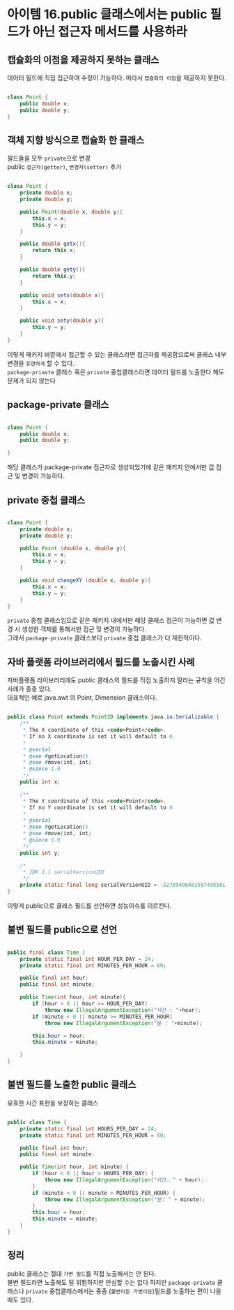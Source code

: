 # 아이템 16.public 클래스에서는 public 필드가 아닌 접근자 메서드를 사용하라

## 캡슐화의 이점을 제공하지 못하는 클래스
데이터 필드에 직접 접근하여 수정이 가능하다. 따라서 `캡슐화의 이점`을 제공하지 못한다.

```java 

class Point {
    public double x;
    public double y;
}

```

## 객체 지향 방식으로 캡슐화 한 클래스
필드들을 모두 `private`으로 변경<br/>
public `접근자(getter)`, `변경자(setter)` 추가

```java

class Point {
    private double x;
    private double y;

    public Point(double x, double y){
        this.x = x;
        this.y = y;
    }

    public double getx(){
        return this.x;
    }

    public double gety(){
        return this.y;
    }

    public void setx(double x){
        this.x = x;
    }

    public void sety(double y){
        this.y = y;
    }
}

```
이렇게 패키지 바깥에서 접근할 수 있는 클래스라면 접근자를 제공함으로써 클래스 내부 변경을 `유연하게` 할 수 있다.<br/>
`package-priavte` 클래스 혹은 `private` 중첩클래스라면 데이터 필드를 노출한다 해도 문제가 되지 않는다<br/>

## package-private 클래스

```java

class Point {
    public double x;
    public double y;

}

```
해당 클래스가 package-private 접근자로 생성되었기에 같은 패키지 안에서만 값 접근 및 변경이 가능하다.<br/>

## private 중첩 클래스

```java

class Point {
    private double x;
    private double y;

    public Point (double x, double y){
        this.x = x;
        this.y = y;
    }

    public void changeXY (double x, double y){
        this.x = x;
        this.y = y;
    }
}

```
`private` 중첩 클래스임으로 같은 패키지 내에서만 해당 클래스 접근이 가능하면 값 변경 시 생성한 객체를 통해서만 접근 및 변경이 가능하다.<br/>
그래서 `package-private` 클래스보다 `private` 중첩 클래스가 더 제한적이다.

## 자바 플랫폼 라이브러리에서 필드를 노출시킨 사례
자바플랫폼 라이브러리에도 public 클래스의 필드를 직접 노출하지 말라는 규칙을 어긴 사례가 종종 있다.<br/>
대표적인 예로 java.awt 의 Point, Dimension 클래스이다.

```java

public class Point extends Point2D implements java.io.Serializable {
    /**
     * The X coordinate of this <code>Point</code>.
     * If no X coordinate is set it will default to 0.
     *
     * @serial
     * @see #getLocation()
     * @see #move(int, int)
     * @since 1.0
     */
    public int x;

    /**
     * The Y coordinate of this <code>Point</code>.
     * If no Y coordinate is set it will default to 0.
     *
     * @serial
     * @see #getLocation()
     * @see #move(int, int)
     * @since 1.0
     */
    public int y;

    /*
     * JDK 1.1 serialVersionUID
     */
    private static final long serialVersionUID = -5276940640259749850L;
}
```
이렇게 public으로 클래스 필드를 선언하면 성능이슈를 이르킨다. 

## 불변 필드를 public으로 선언

```java

public final class Time {
	private static final int HOUR_PER_DAY = 24;
	private static final int MINUTES_PER_HOUR = 60;

	public final int hour;
	public final int minute;

	public Time(int hour, int minute){
		if (hour < 0 || hour >= HOUR_PER_DAY)
			throw new IllegalArgumentException("시간 : "+hour);
		if (minute < 0 || minute >= MINUTES_PER_HOUR)
			throw new IllegalArgumentException("분 : "+minute);

		this.hour = hour;
		this.minute = minute;

	}
}

```

## 불변 필드를 노출한 public 클래스
유효한 시간 표현을 보장하는 클래스
```java

public class Time {
    private static final int HOURS_PER_DAY = 24;
    private static final int MINUTES_PER_HOUR = 60;

    public final int hour;
    public final int minute;

    public Time(int hour, int minute) {
        if (hour < 0 || hour > HOURS_PER_DAY) {
            throw new IllegalArgumentException("시간: " + hour);
        }
        if (minute < 0 || minute > MINUTES_PER_HOUR) {
            throw new IllegalArgumentException("분: " + minute);
        }
        this.hour = hour;
        this.minute = minute;
    }
}


```

## 정리
public 클래스는 절대 `가변 필드`를 직접 노출해서는 안 된다.<br/>
불변 필드라면 노출해도 덜 위험하지만 안심할 수는 없다 하지만 `package-private` 클래스나 `private` 중첩클래스에서는 종종 (`불변이든 가변이든`)필드를 노출하는 편이 나을 때도 있다.
